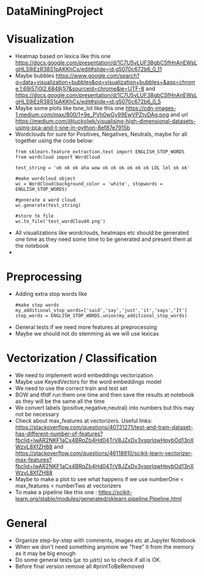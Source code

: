 # DataMiningProject

# Visualization
- Heatmap based on lexica like this one https://docs.google.com/presentation/d/1C7U5vLUF38gbC5fHnAnEWsLgHLS9iEzR38S1pAKKhCs/edit#slide=id.g5070c672b6_0_11
- Maybe bubbles https://www.google.com/search?q=data+visualization+bubbles&oq=visualization+bubbles+&aqs=chrome.1.69i57j0l2.6848j1j7&sourceid=chrome&ie=UTF-8 and https://docs.google.com/presentation/d/1C7U5vLUF38gbC5fHnAnEWsLgHLS9iEzR38S1pAKKhCs/edit#slide=id.g5070c672b6_0_5
- Maybe some plots like tsne_lot like this one https://cdn-images-1.medium.com/max/800/1*9e_PVh0wGy99EwVPZtyDAg.png and url https://medium.com/@luckylwk/visualising-high-dimensional-datasets-using-pca-and-t-sne-in-python-8ef87e7915b
- Wordclouds for sure for Positives, Negatives, Neutrals, maybe for all together using the 
code below:
    ```
    from sklearn.feature_extraction.text import ENGLISH_STOP_WORDS
    from wordcloud import WordCloud
    
    test_string = 'ok ok ok aha wow ok ok ok ok ok ok LOL lel ok ok'

    #make wordcloud object
    wc = WordCloud(background_color = 'white', stopwords = ENGLISH_STOP_WORDS)

    #generate a word cloud
    wc.generate(test_string)

    #store to file
    wc.to_file('test_wordCloud4.png')
    ```
- All visualizations like wordclouds, heatmaps etc should be generated one time as they need some time to be generated 
and present them at the notebook
- 

# Preprocessing

  - Adding extra stop words like 
    ```
    #make stop words
    my_additional_stop_words=['said','say','just','it','says','It']
    stop_words = ENGLISH_STOP_WORDS.union(my_additional_stop_words)
    ```
  - General tests if we need more features at preprocessing
  - Maybe we should not do stemming as we will use lexicas

# Vectorization / Classification

  - We need to implement word embeddings vectorization
  - Maybe use  KeyedVectors for the word embeddings model
  - We need to use the correct train and test set 
  - BOW and tfIdf run them one time and then save the results at notebook as they will be the same all the time
  - We convert labels (positive,negative,neutral) into numbers but this may not be necessary
  - Check about max_features at vectorizers. Useful links: 
    https://stackoverflow.com/questions/40731271/test-and-train-dataset-has-different-number-of-features?fbclid=IwAR2NKF1aCx4BRqZb4Hd04TrV8JZxDv3vsprlqwHpybOd13nXWzvL8XfZH88 
    and https://stackoverflow.com/questions/46118910/scikit-learn-vectorizer-max-features?fbclid=IwAR2NKF1aCx4BRqZb4Hd04TrV8JZxDv3vsprlqwHpybOd13nXWzvL8XfZH88
  - Maybe to make a plot to see what happens if we use numberOne < max_features < numberTwo  at vectorizers
  - To make a pipeline like this one : https://scikit-learn.org/stable/modules/generated/sklearn.pipeline.Pipeline.html
  
# General

  - Organize step-by-step with comments, images etc at Jupyter Notebook
  - When we don't need something anymore we "free" it from the memory as it may be big enough
  - Do some general tests (με το μάτι) so to check if all is OK. 
  - Before final version remove all #printToBeRemoved